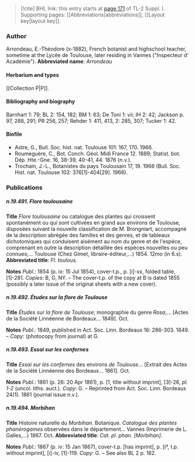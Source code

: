 > [!cite] BHL link: this entry starts at [page 171](https://www.biodiversitylibrary.org/page/33264898) of TL-2 Suppl. I.
> Supporting pages: [[Abbreviations|abbreviations]], [[Layout key|layout key]].

### Author

Arrondeau, E.-Théodore (x-1882), French botanist and highschool teacher, sometime at the Lycée de Toulouse, later residing in Vannes ("Inspecteur d' Académie"). 
**Abbreviated name**: *Arrondeau*

#### Herbarium and types

[[Collection P|P]].

#### Bibliography and biography

Barnhart 1: 79; BL 2: 154, 182; BM 1: 63; De Toni 1: vii; IH 2: 42; Jackson p. 97, 288, 291; PR 256, 257; Rehder 1: 411, 413, 2: 285, 307; Tucker 1: 42.

#### Biofile

- Astre, G., Bull. Soc. hist. nat. Toulouse 101: 167, 170. 1966.
- Roumeguère, C., Bot. Conch. Géol. Midi France 12. 1889; Statist. bot. Dép. Hte.-Gne. 16, 38-39, 40-41, 44. 1876 (n.v.).
- Trochain, J.-L., Botanistes du pays Toulousain 17, 19. 1966 (Bull. Soc. Hist. nat. Toulouse 102: 376\[1\]-404\[29\]. 1966).

### Publications

##### n.19.491. Flore toulousaine

**Title**
*Flore toulousaine* ou catalogue des plantes qui croissent spontanément ou qui sont cultivées en grand aux environs de Toulouse, disposées suivant la nouvelle classification de M. Brongniart, accompagné de la description abrégée des familles et des genres, et de tableaux dichotomiques qui conduisent aisément au nom du genre et de l'espèce, comprenant en outre la description détaillée des espèces nouvelles ou peu connues;... Toulouse (Chez Gimet, libraire-éditeur,...) 1854. 12mo (in 6.s).
**Abbreviated title**: *Fl. toulous.*

**Notes**
*Publ*.: 1854 (p. ix: 15 Jul 1854), cover-t.p., p. \[i\]-xx, folded table, \[1\]-281. *Copies*: B, G, NY. – The cover-t.p. of the copy at B is dated 1855 (possibly a later issue of the original sheets with a new cover).

##### n.19.492. Études sur la flore de Toulouse

**Title**
*Études sur la flore de Toulouse*; monographie du genre *Rosa*,... \[Actes de la Société Linnéenne de Bordeaux... 1849\]. Oct.

**Notes**
*Publ*.: 1849, published in Act. Soc. Linn. Bordeaux 16: 286-303. 1849. – *Copy*: (photocopy from journal) at G.

##### n.19.493. Essai sur les confernes

**Title**
*Essai sur les confernes* des environs *de Toulouse*... \[Extrait des Actes de la Société Linnéenne des Bordeaux... 1861\]. Oct.

**Notes**
*Publ*.: 1861 (p. 26: 20 Apr 1861), p. \[1, title without imprint\], \[3\]-26, *pl. 1-2* (uncol. liths. auct.).
*Copy*: G. – Reprinted from Act. Soc. Linn. Bordeaux 24(1). 1861 (journal issue n.v.).

##### n.19.494. Morbihan

**Title**
Histoire naturelle du *Morbihan*. Botanique. *Catalogue des plantes phanérogames* observées dans le département... Vannes (Imprimerie de L. Galles,...) 1867. Oct.
**Abbreviated title**: *Cat. pl. phan. \[Morbihan\]*.

**Notes**
*Publ*.: 1867 (p. iv: 15 Jan 1867), cover-t.p. \[has imprint\], p. \[i\*, t.p. without imprint\], \[i\]-iv, \[1\]-119. *Copy*: G. – See also BL 2 p. 182.

